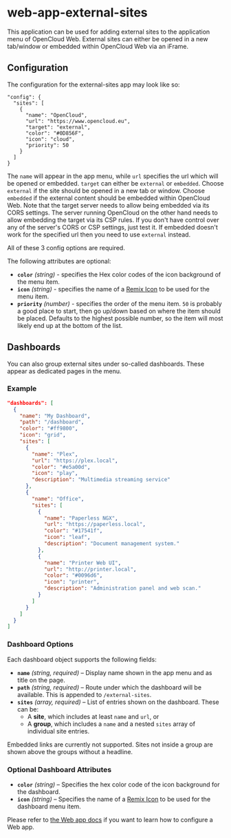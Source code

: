 # web-app-external-sites

This application can be used for adding external sites to the application menu of OpenCloud Web. External sites can either be opened in a new tab/window or embedded within OpenCloud Web via an iFrame.

## Configuration

The configuration for the external-sites app may look like so:

```
"config": {
  "sites": [
    {
      "name": "OpenCloud",
      "url": "https://www.opencloud.eu",
      "target": "external",
      "color": "#0D856F",
      "icon": "cloud",
      "priority": 50
    }
  ]
}
```

The `name` will appear in the app menu, while `url` specifies the url which will be opened or embedded. `target` can either be `external` or `embedded`. Choose `external` if the site should be opened in a new tab or window. Choose `embedded` if the external content should be embedded within OpenCloud Web. Note that the target server needs to allow being embedded via its CORS settings. The server running OpenCloud on the other hand needs to allow embedding the target via its CSP rules. If you don't have control over any of the server's CORS or CSP settings, just test it. If embedded doesn't work for the specified url then you need to use `external` instead.

All of these 3 config options are required.

The following attributes are optional:

- **`color`** _(string)_ - specifies the Hex color codes of the icon background of the menu item.
- **`icon`** _(string)_ - specifies the name of a [Remix Icon](https://remixicon.com/) to be used for the menu item.
- **`priority`** _(number)_ - specifies the order of the menu item. `50` is probably a good place to start, then go up/down based on where the item should be placed. Defaults to the highest possible number, so the item will most likely end up at the bottom of the list.

## Dashboards

You can also group external sites under so-called dashboards. These appear as dedicated pages in the menu.

### Example

```json
"dashboards": [
  {
    "name": "My Dashboard",
    "path": "/dashboard",
    "color": "#ff9800",
    "icon": "grid",
    "sites": [
      {
        "name": "Plex",
        "url": "https://plex.local",
        "color": "#e5a00d",
        "icon": "play",
        "description": "Multimedia streaming service"
      },
      {
        "name": "Office",
        "sites": [
          {
            "name": "Paperless NGX",
            "url": "https://paperless.local",
            "color": "#17541f",
            "icon": "leaf",
            "description": "Document management system."
          },
          {
            "name": "Printer Web UI",
            "url": "http://printer.local",
            "color": "#0096d6",
            "icon": "printer",
            "description": "Administration panel and web scan."
          }
        ]
      }
    ]
  }
]
```

### Dashboard Options

Each dashboard object supports the following fields:

- **`name`** _(string, required)_ – Display name shown in the app menu and as title on the page.
- **`path`** _(string, required)_ – Route under which the dashboard will be available. This is appended to `/external-sites`.
- **`sites`** _(array, required)_ – List of entries shown on the dashboard. These can be:
  - A **site**, which includes at least `name` and `url`, or
  - A **group**, which includes a `name` and a nested `sites` array of individual site entries.

Embedded links are currently not supported. Sites not inside a group are shown above the groups without a headline.

### Optional Dashboard Attributes

- **`color`** _(string)_ – Specifies the hex color code of the icon background for the dashboard.
- **`icon`** _(string)_ – Specifies the name of a [Remix Icon](https://remixicon.com/) to be used for the dashboard menu item.

Please refer to [the Web app docs](https://docs.opencloud.eu/docs/admin/configuration/web-applications) if you want to learn how to configure a Web app.
